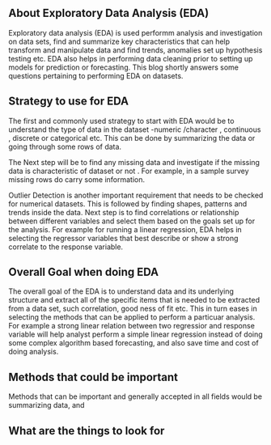 ## About Exploratory Data Analysis (EDA)
Exploratory data analysis (EDA) is used performm analysis and investigation on data sets, find and summarize key characteristics that can help transform and manipulate data and find trends, anomalies  set up hypothesis testing etc. EDA also helps in performing data cleaning prior to setting up models for prediction or forecasting. This blog shortly answers some questions pertaining to performing EDA on datasets.

## Strategy to use for EDA
The first and commonly used strategy to start with EDA would be to understand the type of data in the dataset -numeric /character , continuous , discrete or categorical etc. This can be done by summarizing the data or going through some rows of data.

The Next step will be to find any missing data and investigate if the missing data is characteristic of dataset or not . For example, in a sample survey missing rows do carry some information.

Outlier Detection is another important requirement that needs to be checked for numerical datasets. This is followed by finding shapes, patterns and trends inside the data. Next step is to find correlations or relationship between different variables and select them based on the goals set up for the analysis. For example for running a  linear regression, EDA helps in selecting the regressor variables that best describe or show a strong correlate to the response variable.

## Overall Goal when doing EDA
The overall goal of the EDA is to understand data and its underlying structure and extract all of the specific items that is needed to be extracted from a data set, such correlation, good ness of fit etc. This in turn eases in selecting the methods that can be applied to perform a particuar analysis. For example a strong linear relation between two regressior and response variable will help analyst perform a simple linear regression instead of doing some complex algorithm based forecasting, and also save time and cost of doing analysis.

## Methods that could be important
Methods that can be important and generally accepted in all fields would be summarizing data, and 

## What are the things to look for
